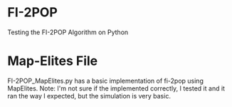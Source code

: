 # FI-2POP
Testing the FI-2POP Algorithm on Python

# Map-Elites File
FI-2POP_MapElites.py has a basic implementation of fi-2pop using MapElites.
Note: I'm not sure if the implemented correctly, I tested it and it ran the way I expected, but the simulation is very basic.

